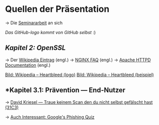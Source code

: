 # Quellen der Präsentation

→ Die [Seminararbeit](arbeit/Aɴɢʀɪғғssᴢᴇɴᴀʀɪᴇɴ_ᴀᴜғ_ᴇᴛᴀʙʟɪᴇʀᴛᴇ_Nᴇᴛᴢᴡᴇʀᴋᴘʀᴏᴛᴏᴋᴏʟʟᴇ.ᴘᴅғ) an sich 

*Das GitHub-logo kommt von GitHub selbst* :) 

## *Kapitel 2: OpenSSL*

→ Der [Wikipedia Eintrag](https://en.wikipedia.org/wiki/OpenSSL) (engl.)
→ [NGINX FAQ](https://nginx.org/en/docs/http/ngx_http_ssl_module.html) (engl.)
→ [Apache HTTPD Documentation](https://httpd.apache.org/docs/2.4/ssl/) (engl.)

[Bild: Wikipedia – Heartbleed (logo)](https://en.wikipedia.org/wiki/Heartbleed#/media/File:Heartbleed.svg)
[Bild: Wikipedia – Heartbleed (beispiel)](https://en.wikipedia.org/wiki/Heartbleed#/media/File:Simplified_Heartbleed_explanation.svg)

## *Kapitel 3.1: Prävention — End-Nutzer

→ [David Kriesel — Traue keinem Scan den du nicht selbst gefälscht hast (31C3)](https://www.youtube.com/watch?v=7FeqF1-Z1g0)

→ [Auch Interessant: Google's Phishing Quiz](https://phishingquiz.withgoogle.com/)

